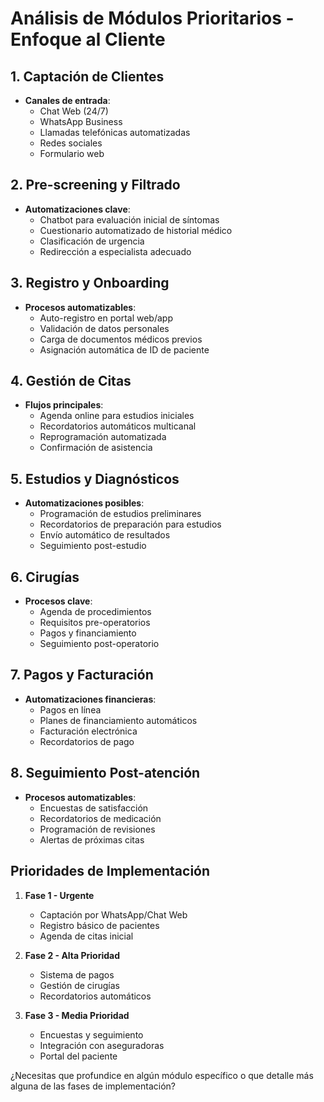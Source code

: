 # Análisis de Módulos Prioritarios - Enfoque al Cliente

## 1. Captación de Clientes
- **Canales de entrada**:
  - Chat Web (24/7)
  - WhatsApp Business
  - Llamadas telefónicas automatizadas
  - Redes sociales
  - Formulario web

## 2. Pre-screening y Filtrado
- **Automatizaciones clave**:
  - Chatbot para evaluación inicial de síntomas
  - Cuestionario automatizado de historial médico
  - Clasificación de urgencia
  - Redirección a especialista adecuado

## 3. Registro y Onboarding
- **Procesos automatizables**:
  - Auto-registro en portal web/app
  - Validación de datos personales
  - Carga de documentos médicos previos
  - Asignación automática de ID de paciente

## 4. Gestión de Citas
- **Flujos principales**:
  - Agenda online para estudios iniciales
  - Recordatorios automáticos multicanal
  - Reprogramación automatizada
  - Confirmación de asistencia

## 5. Estudios y Diagnósticos
- **Automatizaciones posibles**:
  - Programación de estudios preliminares
  - Recordatorios de preparación para estudios
  - Envío automático de resultados
  - Seguimiento post-estudio

## 6. Cirugías
- **Procesos clave**:
  - Agenda de procedimientos
  - Requisitos pre-operatorios
  - Pagos y financiamiento
  - Seguimiento post-operatorio

## 7. Pagos y Facturación
- **Automatizaciones financieras**:
  - Pagos en línea
  - Planes de financiamiento automáticos
  - Facturación electrónica
  - Recordatorios de pago

## 8. Seguimiento Post-atención
- **Procesos automatizables**:
  - Encuestas de satisfacción
  - Recordatorios de medicación
  - Programación de revisiones
  - Alertas de próximas citas

## Prioridades de Implementación

1. **Fase 1 - Urgente**
   - Captación por WhatsApp/Chat Web
   - Registro básico de pacientes
   - Agenda de citas inicial

2. **Fase 2 - Alta Prioridad**
   - Sistema de pagos
   - Gestión de cirugías
   - Recordatorios automáticos

3. **Fase 3 - Media Prioridad**
   - Encuestas y seguimiento
   - Integración con aseguradoras
   - Portal del paciente

¿Necesitas que profundice en algún módulo específico o que detalle más alguna de las fases de implementación?